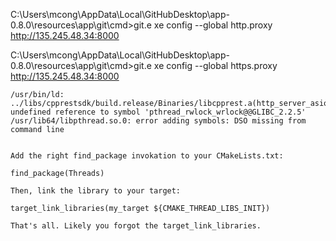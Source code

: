 C:\Users\mcong\AppData\Local\GitHubDesktop\app-0.8.0\resources\app\git\cmd>git.e
xe config --global http.proxy http://135.245.48.34:8000

C:\Users\mcong\AppData\Local\GitHubDesktop\app-0.8.0\resources\app\git\cmd>git.e
xe config --global https.proxy http://135.245.48.34:8000


```
/usr/bin/ld: ../libs/cpprestsdk/build.release/Binaries/libcpprest.a(http_server_asio.cpp.o): undefined reference to symbol 'pthread_rwlock_wrlock@@GLIBC_2.2.5'
/usr/lib64/libpthread.so.0: error adding symbols: DSO missing from command line


Add the right find_package invokation to your CMakeLists.txt:

find_package(Threads)

Then, link the library to your target:

target_link_libraries(my_target ${CMAKE_THREAD_LIBS_INIT})

That's all. Likely you forgot the target_link_libraries.
```
